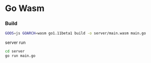 # Go Wasm

### Build
```bash
GOOS=js GOARCH=wasm go1.11beta1 build -o server/main.wasm main.go
```

server run
```bash
cd server
go run main.go
```